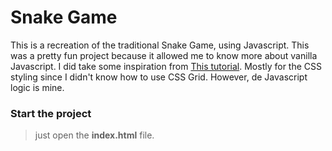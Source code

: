 # Snake Game

This is a recreation of the traditional Snake Game, using Javascript. This was a pretty fun project because it allowed me to know more about vanilla Javascript. I did take some inspiration from [This tutorial](https://www.youtube.com/watch?v=QTcIXok9wNY). Mostly for the CSS styling since I didn't know how to use CSS Grid. However, de Javascript logic is mine.

### Start the project

> just open the **index.html** file.